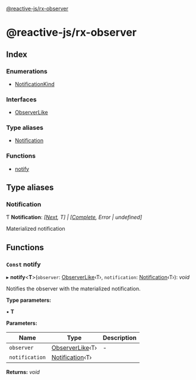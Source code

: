 [@reactive-js/rx-observer](README.md)

# @reactive-js/rx-observer

## Index

### Enumerations

* [NotificationKind](enums/notificationkind.md)

### Interfaces

* [ObserverLike](interfaces/observerlike.md)

### Type aliases

* [Notification](README.md#notification)

### Functions

* [notify](README.md#const-notify)

## Type aliases

###  Notification

Ƭ **Notification**: *[[Next](enums/notificationkind.md#next), T] | [[Complete](enums/notificationkind.md#complete), Error | undefined]*

Materialized notification

## Functions

### `Const` notify

▸ **notify**<**T**>(`observer`: [ObserverLike](interfaces/observerlike.md)‹T›, `notification`: [Notification](README.md#notification)‹T›): *void*

Notifies the observer with the materialized notification.

**Type parameters:**

▪ **T**

**Parameters:**

Name | Type | Description |
------ | ------ | ------ |
`observer` | [ObserverLike](interfaces/observerlike.md)‹T› | - |
`notification` | [Notification](README.md#notification)‹T› |   |

**Returns:** *void*
